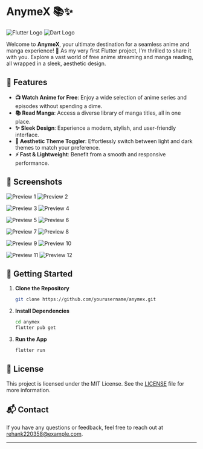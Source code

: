 # **AnymeX** 📚✨

![Flutter Logo](https://img.shields.io/badge/Flutter-007ACC?logo=flutter&logoColor=white) ![Dart Logo](https://img.shields.io/badge/Dart-0175C2?logo=dart&logoColor=white)

Welcome to **AnymeX**, your ultimate destination for a seamless anime and manga experience! 🎉 As my very first Flutter project, I’m thrilled to share it with you. Explore a vast world of free anime streaming and manga reading, all wrapped in a sleek, aesthetic design.

## 🚀 **Features**

- **📺 Watch Anime for Free**: Enjoy a wide selection of anime series and episodes without spending a dime.
- **📚 Read Manga**: Access a diverse library of manga titles, all in one place.
- **✨ Sleek Design**: Experience a modern, stylish, and user-friendly interface.
- **🌙 Aesthetic Theme Toggler**: Effortlessly switch between light and dark themes to match your preference.
- **⚡ Fast & Lightweight**: Benefit from a smooth and responsive performance.

## 📱 **Screenshots**
![Preview 1](https://github.com/RyanYuuki/AnymeX/blob/main/github_assets/preview1.png)
![Preview 2](https://github.com/RyanYuuki/AnymeX/blob/main/github_assets/preview2.png)

![Preview 3](https://github.com/RyanYuuki/AnymeX/blob/main/github_assets/preview3.png)
![Preview 4](https://github.com/RyanYuuki/AnymeX/blob/main/github_assets/preview4.png)

![Preview 5](https://github.com/RyanYuuki/AnymeX/blob/main/github_assets/preview5.png)
![Preview 6](https://github.com/RyanYuuki/AnymeX/blob/main/github_assets/preview6.png)

![Preview 7](https://github.com/RyanYuuki/AnymeX/blob/main/github_assets/preview7.png)
![Preview 8](https://github.com/RyanYuuki/AnymeX/blob/main/github_assets/preview8.png)

![Preview 9](https://github.com/RyanYuuki/AnymeX/blob/main/github_assets/preview9.png)
![Preview 10](https://github.com/RyanYuuki/AnymeX/blob/main/github_assets/preview10.png)

![Preview 11](https://github.com/RyanYuuki/AnymeX/blob/main/github_assets/preview11.png)
![Preview 12](https://github.com/RyanYuuki/AnymeX/blob/main/github_assets/preview12.png)


## 🔧 **Getting Started**

1. **Clone the Repository**

   ```bash
   git clone https://github.com/yourusername/anymex.git
   ```

2. **Install Dependencies**

   ```bash
   cd anymex
   flutter pub get
   ```

3. **Run the App**

   ```bash
   flutter run
   ```

## 📜 **License**

This project is licensed under the MIT License. See the [LICENSE](LICENSE) file for more information.

## 📬 **Contact**

If you have any questions or feedback, feel free to reach out at [rehank220358@example.com](mailto:rehank220358@gmail.com).

---
